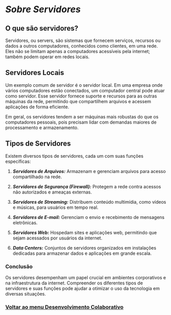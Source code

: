 # *Sobre Servidores*

## O que são servidores?

Servidores, ou servers, são sistemas que fornecem serviços, recursos ou dados a outros computadores, conhecidos como clientes, em uma rede. Eles não se limitam apenas a computadores acessíveis pela internet; também podem operar em redes locais.

## Servidores Locais

Um exemplo comum de servidor é o servidor local. Em uma empresa onde vários computadores estão conectados, um computador central pode atuar como servidor. Esse servidor fornece suporte e recursos para as outras máquinas da rede, permitindo que compartilhem arquivos e acessem aplicações de forma eficiente.

Em geral, os servidores tendem a ser máquinas mais robustas do que os computadores pessoais, pois precisam lidar com demandas maiores de processamento e armazenamento.

## Tipos de Servidores

Existem diversos tipos de servidores, cada um com suas funções específicas:

1. ***Servidores de Arquivos:*** Armazenam e gerenciam arquivos para acesso compartilhado na rede.
  
2. ***Servidores de Segurança (Firewall):*** Protegem a rede contra acessos não autorizados e ameaças externas.
  
3. ***Servidores de Streaming:*** Distribuem conteúdo multimídia, como vídeos e músicas, para usuários em tempo real.
  
4. ***Servidores de E-mail:*** Gerenciam o envio e recebimento de mensagens eletrônicas.
  
5. ***Servidores Web:*** Hospedam sites e aplicações web, permitindo que sejam acessados por usuários da internet.
  
6. ***Data Centers:*** Conjuntos de servidores organizados em instalações dedicadas para armazenar dados e aplicações em grande escala.

### Conclusão

Os servidores desempenham um papel crucial em ambientes corporativos e na infraestrutura da internet. Compreender os diferentes tipos de servidores e suas funções pode ajudar a otimizar o uso da tecnologia em diversas situações.

### [Voltar ao menu Desenvolvimento Colaborativo](/Desenvolvimento-colaborativo/menu_desenvolvimento-colaborativo.md)

